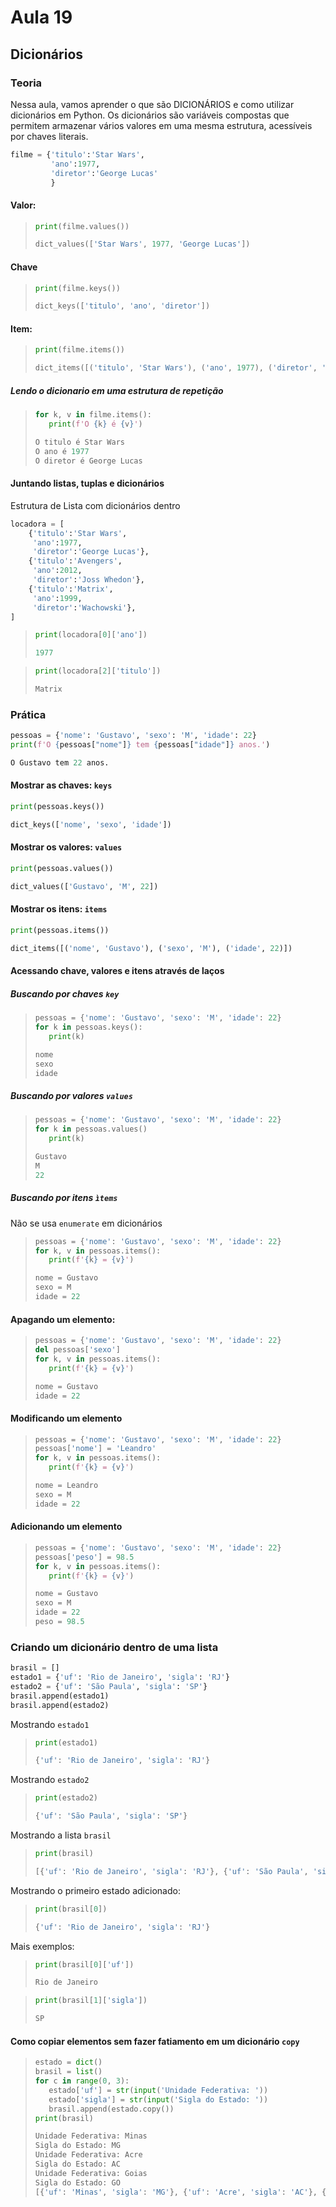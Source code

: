 # Aula 19

## Dicionários

### Teoria

Nessa aula, vamos aprender o que são DICIONÁRIOS e como utilizar dicionários em Python. Os dicionários são variáveis compostas que permitem armazenar vários valores em uma mesma estrutura, acessíveis por chaves literais.

```py
filme = {'titulo':'Star Wars',
         'ano':1977,
         'diretor':'George Lucas'
         }
```

#### Valor:

>```py
>print(filme.values())
>```
>```py
>dict_values(['Star Wars', 1977, 'George Lucas'])
>```


#### Chave

>```py
>print(filme.keys())
>```
>```py
>dict_keys(['titulo', 'ano', 'diretor'])
>```


#### Item:
>```py
>print(filme.items())
>```
>```py
>dict_items([('titulo', 'Star Wars'), ('ano', 1977), ('diretor', 'George Lucas')])
>```


##### Lendo o dicionario em uma estrutura de repetição
>```py
>for k, v in filme.items():
>    print(f'O {k} é {v}')
>```
>```py
>O titulo é Star Wars
>O ano é 1977
>O diretor é George Lucas
>```

#### Juntando listas, tuplas e dicionários

Estrutura de Lista com dicionários dentro

```py
locadora = [
    {'titulo':'Star Wars',
     'ano':1977,
     'diretor':'George Lucas'},
    {'titulo':'Avengers',
     'ano':2012,
     'diretor':'Joss Whedon'},
    {'titulo':'Matrix',
     'ano':1999,
     'diretor':'Wachowski'},
]
```

>```py
>print(locadora[0]['ano'])
>```
>```py
>1977
>```

>```py
>print(locadora[2]['titulo'])
>```
>```py
>Matrix
>```

### Prática

```py
pessoas = {'nome': 'Gustavo', 'sexo': 'M', 'idade': 22}
print(f'O {pessoas["nome"]} tem {pessoas["idade"]} anos.')

O Gustavo tem 22 anos.
```

#### Mostrar as chaves: `keys`
```py
print(pessoas.keys())

dict_keys(['nome', 'sexo', 'idade'])
```

#### Mostrar os valores: `values`

```py
print(pessoas.values())

dict_values(['Gustavo', 'M', 22])
```

#### Mostrar os itens: `items`
```py
print(pessoas.items())

dict_items([('nome', 'Gustavo'), ('sexo', 'M'), ('idade', 22)])
```

#### Acessando chave, valores e itens através de laços

##### Buscando por chaves `key`

>```py
>pessoas = {'nome': 'Gustavo', 'sexo': 'M', 'idade': 22}
>for k in pessoas.keys():
>    print(k)
>```
>```py
>nome
>sexo
>idade
>```

##### Buscando por valores `values`

>```py
>pessoas = {'nome': 'Gustavo', 'sexo': 'M', 'idade': 22}
>for k in pessoas.values()
>    print(k)
>```
>```py
>Gustavo
>M
>22
>```

##### Buscando por itens `ìtems`

Não se usa `enumerate` em dicionários
 
>```py
>pessoas = {'nome': 'Gustavo', 'sexo': 'M', 'idade': 22}
>for k, v in pessoas.items():
>    print(f'{k} = {v}')
>```
>```py
>nome = Gustavo
>sexo = M
>idade = 22
>```

#### Apagando um elemento:

>```py
>pessoas = {'nome': 'Gustavo', 'sexo': 'M', 'idade': 22}
>del pessoas['sexo']
>for k, v in pessoas.items():
>    print(f'{k} = {v}')
>```
>```py
>nome = Gustavo
>idade = 22
>```


#### Modificando um elemento
>```py
>pessoas = {'nome': 'Gustavo', 'sexo': 'M', 'idade': 22}
>pessoas['nome'] = 'Leandro'
>for k, v in pessoas.items():
>    print(f'{k} = {v}')
>```
>```py
>nome = Leandro
>sexo = M
>idade = 22
>```


#### Adicionando um elemento

>```py
>pessoas = {'nome': 'Gustavo', 'sexo': 'M', 'idade': 22}
>pessoas['peso'] = 98.5
>for k, v in pessoas.items():
>    print(f'{k} = {v}')
>```
>```py
>nome = Gustavo
>sexo = M
>idade = 22
>peso = 98.5
>```


### Criando um dicionário dentro de uma lista
```py
brasil = []
estado1 = {'uf': 'Rio de Janeiro', 'sigla': 'RJ'}
estado2 = {'uf': 'São Paula', 'sigla': 'SP'}
brasil.append(estado1)
brasil.append(estado2)
```

Mostrando `estado1`
>```py
>print(estado1)
>```
>```py
>{'uf': 'Rio de Janeiro', 'sigla': 'RJ'}
>```

Mostrando `estado2`
>```py
>print(estado2)
>```
>```py
>{'uf': 'São Paula', 'sigla': 'SP'}
>```

Mostrando a lista `brasil`
>```py
>print(brasil)
>```
>```py
>[{'uf': 'Rio de Janeiro', 'sigla': 'RJ'}, {'uf': 'São Paula', 'sigla': 'SP'}]
>```

Mostrando o primeiro estado adicionado:
>```py
>print(brasil[0])
>```
>```py
>{'uf': 'Rio de Janeiro', 'sigla': 'RJ'}
>```

Mais exemplos:
>```py
>print(brasil[0]['uf'])
>```
>```py
>Rio de Janeiro
>```

>```py
>print(brasil[1]['sigla'])
>```
>```py
>SP
>```


#### Como copiar elementos sem fazer fatiamento em um dicionário `copy`

>```py
>estado = dict()
>brasil = list()
>for c in range(0, 3):
>    estado['uf'] = str(input('Unidade Federativa: '))
>    estado['sigla'] = str(input('Sigla do Estado: '))
>    brasil.append(estado.copy())
>print(brasil)
>```
>```py
>Unidade Federativa: Minas
>Sigla do Estado: MG
>Unidade Federativa: Acre
>Sigla do Estado: AC
>Unidade Federativa: Goias
>Sigla do Estado: GO
>[{'uf': 'Minas', 'sigla': 'MG'}, {'uf': 'Acre', 'sigla': 'AC'}, {'uf': 'Goias', 'sigla': 'GO'}]
>```
